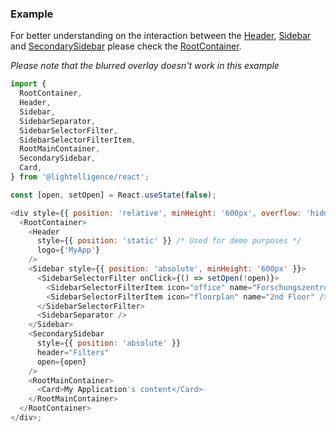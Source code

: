 ### Example

For better understanding on the interaction between the
[Header](#/Navigation/Header), [Sidebar](#/Navigation/Sidebar) and
[SecondarySidebar](#/Navigation/SecondarySidebar) please check the
[RootContainer](#/Layout/RootContainer).

_Please note that the blurred overlay doesn't work in this example_

```js
import {
  RootContainer,
  Header,
  Sidebar,
  SidebarSeparator,
  SidebarSelectorFilter,
  SidebarSelectorFilterItem,
  RootMainContainer,
  SecondarySidebar,
  Card,
} from '@lightelligence/react';

const [open, setOpen] = React.useState(false);

<div style={{ position: 'relative', minHeight: '600px', overflow: 'hidden' }}>
  <RootContainer>
    <Header
      style={{ position: 'static' }} /* Used for demo purposes */
      logo={'MyApp'}
    />
    <Sidebar style={{ position: 'absolute', minHeight: '600px' }}>
      <SidebarSelectorFilter onClick={() => setOpen(!open)}>
        <SidebarSelectorFilterItem icon="office" name="Forschungszentrum" />
        <SidebarSelectorFilterItem icon="floorplan" name="2nd Floor" />
      </SidebarSelectorFilter>
      <SidebarSeparator />
    </Sidebar>
    <SecondarySidebar
      style={{ position: 'absolute' }}
      header="Filters"
      open={open}
    />
    <RootMainContainer>
      <Card>My Application's content</Card>
    </RootMainContainer>
  </RootContainer>
</div>;
```
